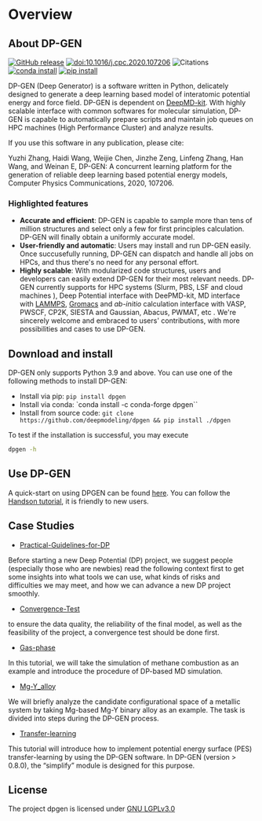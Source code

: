 # Overview

## About DP-GEN

[![GitHub release](https://img.shields.io/github/release/deepmodeling/dpgen.svg?maxAge=86400)](https://github.com/deepmodeling/dpgen/releases/)
[![doi:10.1016/j.cpc.2020.107206](https://img.shields.io/badge/DOI-10.1016%2Fj.cpc.2020.107206-blue)](https://doi.org/10.1016/j.cpc.2020.107206)
![Citations](https://citations.njzjz.win/10.1016/j.cpc.2020.107206)
[![conda install](https://img.shields.io/conda/dn/conda-forge/dpgen?label=conda%20install)](https://anaconda.org/conda-forge/dpgen)
[![pip install](https://img.shields.io/pypi/dm/dpgen?label=pip%20install)](https://pypi.org/project/dpgen)

DP-GEN (Deep Generator)  is a software written in Python, delicately designed to generate a deep learning based model of interatomic potential energy and force field. DP-GEN is dependent on [DeepMD-kit](https://github.com/deepmodeling/deepmd-kit/blob/master/README.md). With highly scalable interface with common softwares for molecular simulation, DP-GEN is capable to  automatically prepare scripts and maintain job queues on HPC machines (High Performance Cluster) and analyze results.

If you use this software in any publication, please cite:

Yuzhi Zhang, Haidi Wang, Weijie Chen, Jinzhe Zeng, Linfeng Zhang, Han Wang, and Weinan E, DP-GEN: A concurrent learning platform for the generation of reliable deep learning based potential energy models, Computer Physics Communications, 2020, 107206.

### Highlighted features
+ **Accurate and efficient**: DP-GEN is capable to sample more than tens of million structures and select only a few for first principles calculation. DP-GEN will finally obtain a uniformly accurate model.
+ **User-friendly and automatic**: Users may install and run DP-GEN easily. Once succusefully running, DP-GEN can dispatch and handle all jobs on HPCs, and thus there's no need for any personal effort.
+ **Highly scalable**: With modularized code structures, users and developers can easily extend DP-GEN for their most relevant needs. DP-GEN currently supports for HPC systems (Slurm, PBS, LSF and cloud machines ), Deep Potential interface with DeePMD-kit, MD interface with [LAMMPS](https://www.lammps.org/), [Gromacs](http://www.gromacs.org/)   and *ab-initio* calculation interface with VASP, PWSCF, CP2K, SIESTA and Gaussian, Abacus, PWMAT, etc . We're sincerely welcome and embraced to users' contributions, with more possibilities and cases to use DP-GEN.

## Download and install

DP-GEN only supports Python 3.9 and above. You can use one of the following methods to install DP-GEN:

- Install via pip: `pip install dpgen`
- Install via conda: `conda install -c conda-forge dpgen``
- Install from source code: `git clone https://github.com/deepmodeling/dpgen && pip install ./dpgen`

To test if the installation is successful, you may execute

```bash
dpgen -h
```

## Use DP-GEN

A quick-start on using DPGEN can be found [here](https://tutorials.deepmodeling.com/en/latest/Tutorials/DP-GEN/index.html). You can follow the [Handson tutorial](https://tutorials.deepmodeling.com/en/latest/Tutorials/DP-GEN/learnDoc/DP-GEN_handson.html), it is friendly to new users.


## Case Studies

- [Practical-Guidelines-for-DP](https://tutorials.deepmodeling.com/en/latest/CaseStudies/Practical-Guidelines-for-DP/index.html)

Before starting a new Deep Potential (DP) project, we suggest people (especially those who are newbies) read the following context first to get some insights into what tools we can use, what kinds of risks and difficulties we may meet, and how we can advance a new DP project smoothly.

- [Convergence-Test](https://tutorials.deepmodeling.com/en/latest/CaseStudies/Convergence-Test/index.html)

to ensure the data quality, the reliability of the final model, as well as the feasibility of the project, a convergence test should be done first.

- [Gas-phase](https://tutorials.deepmodeling.com/en/latest/CaseStudies/Gas-phase/index.html)

In this tutorial, we will take the simulation of methane combustion as an example and introduce the procedure of DP-based MD simulation.

- [Mg-Y_alloy](https://tutorials.deepmodeling.com/en/latest/CaseStudies/Mg-Y_alloy/index.html)

 We will briefly analyze the candidate configurational space of a metallic system by taking Mg-based Mg-Y binary alloy as an example. The task is divided into steps during the DP-GEN process.

- [Transfer-learning](https://tutorials.deepmodeling.com/en/latest/CaseStudies/Transfer-learning/index.html)

 This tutorial will introduce how to implement potential energy surface (PES) transfer-learning by using the DP-GEN software. In DP-GEN (version > 0.8.0), the “simplify” module is designed for this purpose.

## License
The project dpgen is licensed under [GNU LGPLv3.0](https://github.com/deepmodeling/dpgen/blob/master/LICENSE)
